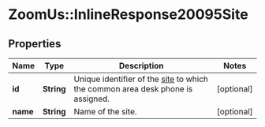 # ZoomUs::InlineResponse20095Site

## Properties
Name | Type | Description | Notes
------------ | ------------- | ------------- | -------------
**id** | **String** | Unique identifier of the [site](https://support.zoom.us/hc/en-us/articles/360020809672-Managing-Multiple-Sites) to which the common area desk phone is assigned. | [optional] 
**name** | **String** | Name of the site. | [optional] 


